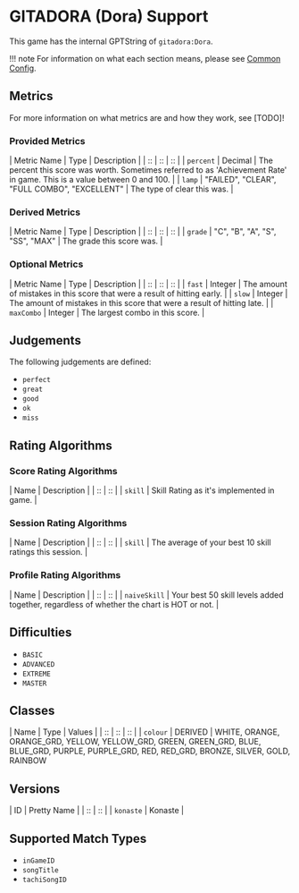 # GITADORA (Dora) Support

This game has the internal GPTString of `gitadora:Dora`.

!!! note
	For information on what each section means, please see [Common Config](../common-config/index.md).

## Metrics

For more information on what metrics are and how they work, see [TODO]!

### Provided Metrics

| Metric Name | Type | Description |
| :: | :: | :: |
| `percent` | Decimal | The percent this score was worth. Sometimes referred to as 'Achievement Rate' in game. This is a value between 0 and 100. |
| `lamp` | "FAILED", "CLEAR", "FULL COMBO", "EXCELLENT" | The type of clear this was. |

### Derived Metrics

| Metric Name | Type | Description |
| :: | :: | :: |
| `grade` | "C", "B", "A", "S", "SS", "MAX" | The grade this score was. |

### Optional Metrics

| Metric Name | Type | Description |
| :: | :: | :: |
| `fast` | Integer | The amount of mistakes in this score that were a result of hitting early. |
| `slow` | Integer | The amount of mistakes in this score that were a result of hitting late. |
| `maxCombo` | Integer | The largest combo in this score. |

## Judgements

The following judgements are defined:

- `perfect`
- `great`
- `good`
- `ok`
- `miss`

## Rating Algorithms

### Score Rating Algorithms

| Name | Description |
| :: | :: |
| `skill` | Skill Rating as it's implemented in game. |

### Session Rating Algorithms

| Name | Description |
| :: | :: |
| `skill` | The average of your best 10 skill ratings this session. |

### Profile Rating Algorithms

| Name | Description |
| :: | :: |
| `naiveSkill` | Your best 50 skill levels added together, regardless of whether the chart is HOT or not. |

## Difficulties

- `BASIC`
- `ADVANCED`
- `EXTREME`
- `MASTER`

## Classes

| Name | Type | Values |
| :: | :: | :: |
| `colour` | DERIVED | WHITE, ORANGE, ORANGE_GRD, YELLOW, YELLOW_GRD, GREEN, GREEN_GRD, BLUE, BLUE_GRD, PURPLE, PURPLE_GRD, RED, RED_GRD, BRONZE, SILVER, GOLD, RAINBOW

## Versions

| ID | Pretty Name |
| :: | :: |
| `konaste` | Konaste |

## Supported Match Types

- `inGameID`
- `songTitle`
- `tachiSongID`
